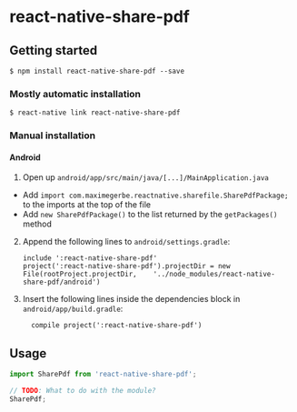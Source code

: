 # react-native-share-pdf

## Getting started

`$ npm install react-native-share-pdf --save`

### Mostly automatic installation

`$ react-native link react-native-share-pdf`

### Manual installation


#### Android

1. Open up `android/app/src/main/java/[...]/MainApplication.java`
  - Add `import com.maximegerbe.reactnative.sharefile.SharePdfPackage;` to the imports at the top of the file
  - Add `new SharePdfPackage()` to the list returned by the `getPackages()` method
2. Append the following lines to `android/settings.gradle`:
  	```
  	include ':react-native-share-pdf'
  	project(':react-native-share-pdf').projectDir = new File(rootProject.projectDir, 	'../node_modules/react-native-share-pdf/android')
  	```
3. Insert the following lines inside the dependencies block in `android/app/build.gradle`:
  	```
      compile project(':react-native-share-pdf')
  	```


## Usage
```javascript
import SharePdf from 'react-native-share-pdf';

// TODO: What to do with the module?
SharePdf;
```
